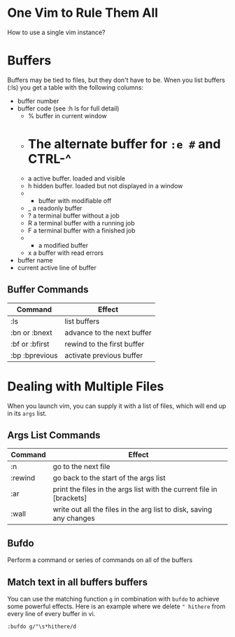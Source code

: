 # One Vim to Rule Them All
How to use a single vim instance? 

# Buffers
Buffers may be tied to files, but they don't have to be. 
Wnen you list buffers (:ls) you get a table with the following columns:
- buffer number
- buffer code (see :h ls for full detail)
  - % buffer in current window
  - # The alternate buffer for `:e #` and CTRL-^
  - a active buffer. loaded and visible
  - h hidden buffer. loaded but not displayed in a window
  - - buffer with modifiable off
  - _ a readonly buffer
  - ? a terminal buffer without a job
  - R a terminal buffer with a running job
  - F a terminal buffer with a finished job
  - + a modified buffer
  - x a buffer with read errors
- buffer name
- current active line of buffer

## Buffer Commands
Command | Effect
--- | ---
:ls | list buffers
:bn or :bnext | advance to the next buffer
:bf or :bfirst | rewind to the first buffer
:bp :bprevious | activate previous buffer

# Dealing with Multiple Files

When you launch vim, you can supply it with a list of files, which will end up in its  `args` list. 

## Args List Commands

Command | Effect
--- | ---
:n | go to the next file
:rewind | go back to the start of the args list
:ar | print the files in the args list with the current file in [brackets]
:wall | write out all the files in the arg list to disk, saving any changes

## Bufdo
Perform a command or series of commands on all of the buffers

## Match text in all buffers buffers 
You can use the matching function `g` in combination with `bufdo` to achieve some powerful effects. Here is an example where we 
delete `" hithere` from every line of every buffer in vi.
```
:bufdo g/"\s*hithere/d
```
